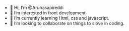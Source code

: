 - 👋 Hi, I’m @Arunasapireddi
- 👀 I’m interested in front development
- 🌱 I’m currently learning Html, css and javascript.
- 💞️ I’m looking to collaborate on things to slove in coding.
  

<!---
Arunasapireddi/Arunasapireddi is a ✨ special ✨ repository because its `README.md` (this file) appears on your GitHub profile.
You can click the Preview link to take a look at your changes.
--->
